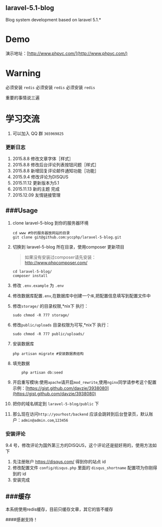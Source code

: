 ## laravel-5.1-blog

Blog system development based on laravel  5.1.*

# Demo

演示地址：[http://www.phpyc.com/](http://www.phpyc.com/)

# Warning

必须安装 `redis`
必须安装 `redis`
必须安装 `redis`

重要的事情说三遍

# 学习交流

1. 可以加入 QQ 群 `365969825`

### 更新日志

1. 2015.8.8 修改文章字体［样式］
2. 2015.8.8 修改后台评论列表按钮问题［样式］
3. 2015.8.8 新增回复评论邮件通知功能［功能］
4. 2015.9.4 修改评论为DISQUS
5. 2015.11.12 更新版本为5.1
6. 2015.11.13 新的主题 完成
7. 2015.12.09 友情链接管理




###Usage
---
1. clone laravel-5-blog 到你的服务器环境

	```
	cd www #你的服务器放网站的目录
	git clone git@github.com:yccphp/laravel-5-blog.git
	```

1. 切换到 laravel-5-blog 所在目录，使用composer 更新项目

	> 如果没有安装过composer请先安装：<br>
 	http://www.phpcomposer.com/
	```
	cd laravel-5-blog/
	composer install
	```

1. 修改 `.env.example` 为 `.env` 

1. 修改数据库配置`.env`,在数据库中创建一个`库`,把配置信息填写到配置文件中

1. 修改`storage/` 的目录权限,*nix下 执行：

    ```
    sudo chmod -R 777 storage/
    ```

1. 修改`public/uploads` 目录权限为可写,*nix下 执行：

    ```
    sudo chmod -R 777 public/uploads/

    ```


1. 安装数据库

    ```
    php artisan migrate #安装数据表结构
    ```

1. 填充数据

	```
		php artisan db:seed
	```


1. 开启重写模块:使用`apache`请开启`mod_rewrite`,使用`nginx`同学请参考这个配置示例：[https://gist.github.com/davzie/3938080](https://gist.github.com/davzie/3938080)


1. 把你的域名绑定到 `laravel-5-blog/public` 下

1. 那么现在访问`http://yourhost/backend` 应该会跳转到后台登录页，默认账户：`admin@admin.com`,`123456`




### 安装评论

9.4 号，修改评论为国外第三方的DISQUS，这个评论还是挺好用的，使用方法如下

1. 先注册账户 https://disqus.com/ 得到你的站点 id
2. 修改配置文件 `config/disqus.php` 里面的 `disqus_shortname` 配置项为你刚得到的 id
3. 安装完成


###缓存
---

本系统使用redis缓存，目前只缓存文章，其它的皆不缓存


####感谢支持！
